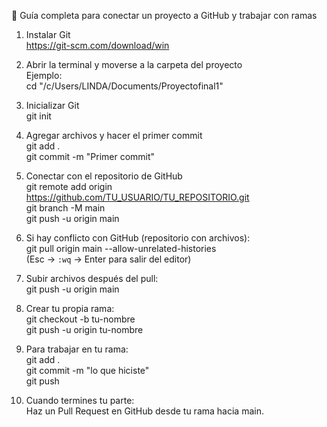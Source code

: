 📘 Guía completa para conectar un proyecto a GitHub y trabajar con ramas

1. Instalar Git  
https://git-scm.com/download/win

2. Abrir la terminal y moverse a la carpeta del proyecto  
Ejemplo:  
cd "/c/Users/LINDA/Documents/Proyectofinal1"

3. Inicializar Git  
git init

4. Agregar archivos y hacer el primer commit  
git add .  
git commit -m "Primer commit"

5. Conectar con el repositorio de GitHub  
git remote add origin https://github.com/TU_USUARIO/TU_REPOSITORIO.git  
git branch -M main  
git push -u origin main

6. Si hay conflicto con GitHub (repositorio con archivos):  
git pull origin main --allow-unrelated-histories  
(Esc → `:wq` → Enter para salir del editor)

7. Subir archivos después del pull:  
git push -u origin main

8. Crear tu propia rama:  
git checkout -b tu-nombre  
git push -u origin tu-nombre

9. Para trabajar en tu rama:  
git add .  
git commit -m "lo que hiciste"  
git push

10. Cuando termines tu parte:  
Haz un Pull Request en GitHub desde tu rama hacia main.